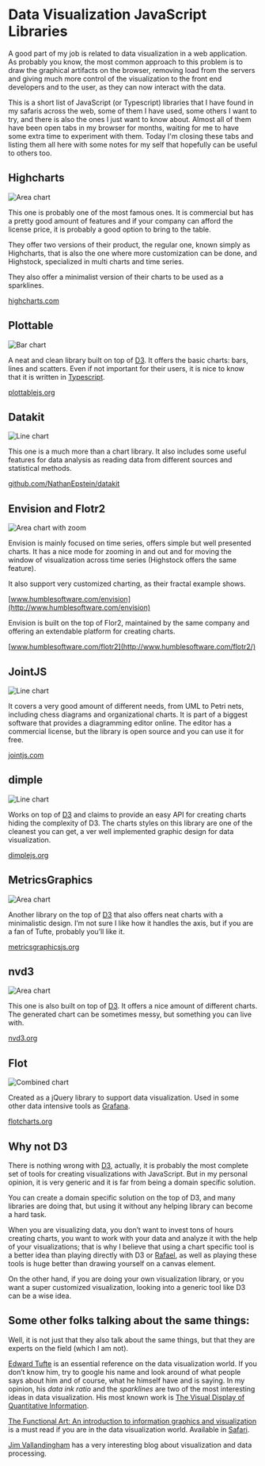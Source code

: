 Data Visualization JavaScript Libraries
=======================================


A good part of my job is related to data visualization in a web application. As probably you know, the most common approach to this problem is to draw the graphical artifacts on the browser, removing load from the servers and giving much more control of the visualization to the front end developers and to the user, as they can now interact with the data.

This is a short list of JavaScript (or Typescript) libraries that I have found in my safaris across the web, some of them I have used, some others I want to try, and there is also the ones I just want to know about. Almost all of them have been open tabs in my browser for months, waiting for me to have some extra time to experiment with them. Today I'm closing these tabs and listing them all here with some notes for my self that hopefully can be useful to others too.

 
## Highcharts

![Area chart](/img/highcharts.jpg)

This one is probably one of the most famous ones. It is commercial but has a pretty good amount of features and if your company can afford the license price, it is probably a good option to bring to the table.

They offer two versions of their product, the regular one, known simply as Highcharts, that is also the one where more customization can be done, and Highstock, specialized in multi charts and time series.
   
They also offer a minimalist version of their charts to be used as a sparklines.

[highcharts.com](http://www.highcharts.com/)

 
## Plottable

![Bar chart](/img/plottable.jpg)

A neat and clean library built on top of [D3](http://d3js.org). It offers the basic charts: bars, lines and scatters. Even if not important for their users, it is nice to know that it is written in [Typescript](http://www.typescriptlang.org/).

[plottablejs.org](http://plottablejs.org/)


## Datakit

![Line chart](/img/datakit.jpg)

This one is a much more than a chart library. It also includes some useful features for data analysis as reading data from different sources and statistical methods.

[github.com/NathanEpstein/datakit](https://github.com/NathanEpstein/datakit)


## Envision and Flotr2

![Area chart with zoom](/img/envisionjs.jpg)

Envision is mainly focused on time series, offers simple but well presented charts. It has a nice mode for zooming in and out and for moving the window of visualization across time series (Highstock offers the same feature).

It also support very customized charting, as their fractal example shows.

[www.humblesoftware.com/envision](http://www.humblesoftware.com/envision)

Envision is built on the top of Flor2, maintained by the same company and offering an extendable platform for creating charts.

[www.humblesoftware.com/flotr2](http://www.humblesoftware.com/flotr2/)




## JointJS

![Line chart](/img/jointjs.jpg)

It covers a very good amount of different needs, from UML to Petri nets, including chess diagrams and organizational charts. It is part of a biggest software that provides a diagramming editor online. The editor has a commercial license, but the library is open source and you can use it for free.

[jointjs.com](http://jointjs.com/)


## dimple

![Line chart](/img/dimplejs.jpg)

Works on top of [D3](http://d3js.org) and claims to provide an easy API for creating charts hiding the complexity of D3.
The charts styles on this library are one of the cleanest you can get, a ver well implemented graphic design for data visualization.

[dimplejs.org](http://dimplejs.org/)


## MetricsGraphics

![Area chart](/img/metricsgraphics.jpg)

Another library on the top of [D3](http://d3js.org) that also offers neat charts with a minimalistic design. I’m not sure I like how it handles the axis, but if you are a fan of Tufte, probably you’ll like it.

[metricsgraphicsjs.org](http://metricsgraphicsjs.org/)


## nvd3

![Area chart](/img/nvd3.jpg)

This one is also built on top of [D3](http://d3js.org). It offers a nice amount of different charts. The generated chart can be sometimes messy, but something you can live with.

[nvd3.org](http://nvd3.org/)


## Flot

![Combined chart](/img/flot.jpg)

Created as a jQuery library to support data visualization. Used in some other data intensive tools as [Grafana](http://grafana.org/). 

[flotcharts.org](http://www.flotcharts.org/)

## Why not D3

There is nothing wrong with [D3](http://d3js.org), actually, it is probably the most complete set of tools for creating visualizations with JavaScript. But in my personal opinion, it is  very generic and it is far from being a domain specific solution. 

You can create a domain specific solution on the top of D3, and many libraries are doing that, but using it without any helping library can become a hard task.

When you are visualizing data, you don’t want to invest tons of hours creating charts, you want to work with your data and analyze it with the help of your visualizations; that is why I believe that using a chart specific tool is a better idea than playing directly with D3 or [Rafael](http://raphaeljs.com/), as well as playing these tools is huge better than drawing yourself on a canvas element.

On the other hand, if you are doing your own visualization library, or you want a super customized visualization, looking into a generic tool like D3 can be a wise idea.


## Some other folks talking about the same things:

Well, it is not just that they also talk about the same things, but that they are experts on the field (which I am not).

[Edward Tufte](http://www.edwardtufte.com/tufte/index) is an essential reference on the data visualization world. If you don’t know him, try to google his name and look around of what people says about him and of course, what he himself have and is saying. In my opinion, his *data ink ratio* and the *sparklines* are two of the most interesting ideas in data visualization. His most known work is [The Visual Display of Quantitative Information](http://www.amazon.com/gp/product/0961392142/ref=as_li_tl?ie=UTF8&camp=1789&creative=390957&creativeASIN=0961392142&linkCode=as2&tag=wigahlukblog-20&linkId=6M4GTOWCQXDBDM4U).

[The Functional Art: An introduction to information graphics and visualization](http://www.amazon.com/gp/product/0321834739/ref=as_li_tl?ie=UTF8&camp=1789&creative=390957&creativeASIN=0321834739&linkCode=as2&tag=wigahlukblog-20&linkId=SSXTTBZHZB3JFAWH) is a must read if you are in the data visualization world. Available in [Safari](my.safaribooksonline.com).

[Jim Vallandingham](http://vallandingham.me/) has a very interesting blog about visualization and data processing.
